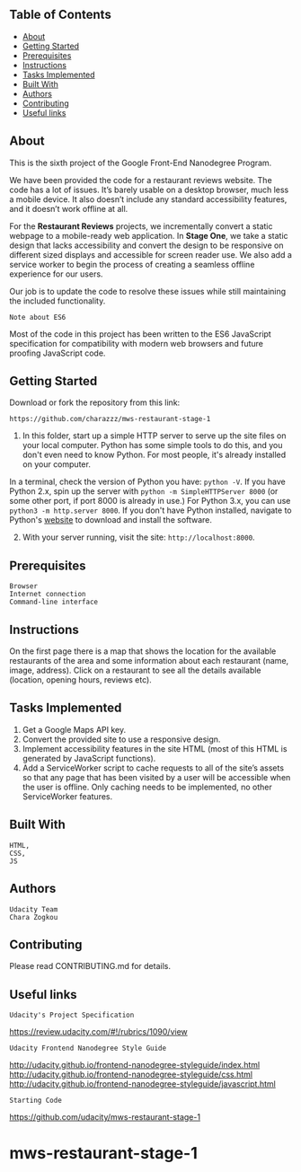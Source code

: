 ## Table of Contents

* [About](#about)
* [Getting Started](#gettingStarted)
* [Prerequisites](#prerequisites)
* [Instructions](#instructions)
* [Tasks Implemented](#tasksImplemented)
* [Built With](#builtWith)
* [Authors](#authors)
* [Contributing](#contributing)
* [Useful links](#usefulLinks)



## About

This is the sixth project of the Google Front-End Nanodegree Program. 

We have been provided the code for a restaurant reviews website. The code has a lot of issues. It’s barely usable on a desktop browser, much less a mobile device. It also doesn’t include any standard accessibility features, and it doesn’t work offline at all. 

For the **Restaurant Reviews** projects, we incrementally convert a static webpage to a mobile-ready web application. In **Stage One**, we take a static design that lacks accessibility and convert the design to be responsive on different sized displays and accessible for screen reader use. We also add a service worker to begin the process of creating a seamless offline experience for our users.

Our job is to update the code to resolve these issues while still maintaining the included functionality. 


    Note about ES6

Most of the code in this project has been written to the ES6 JavaScript specification for compatibility with modern web browsers and future proofing JavaScript code.



## Getting Started

Download or fork the repository from this link: 
    
    https://github.com/charazzz/mws-restaurant-stage-1 
    

1. In this folder, start up a simple HTTP server to serve up the site files on your local computer. Python has some simple tools to do this, and you don't even need to know Python. For most people, it's already installed on your computer. 

In a terminal, check the version of Python you have: `python -V`. If you have Python 2.x, spin up the server with `python -m SimpleHTTPServer 8000` (or some other port, if port 8000 is already in use.) For Python 3.x, you can use `python3 -m http.server 8000`. If you don't have Python installed, navigate to Python's [website](https://www.python.org/) to download and install the software.

2. With your server running, visit the site: `http://localhost:8000`.


## Prerequisites

    Browser
    Internet connection
    Command-line interface
    

## Instructions

On the first page there is a map that shows the location for the available restaurants of the area and some information about each restaurant (name, image, address). Click on a restaurant to see all the details available (location, opening hours, reviews etc).


## Tasks Implemented

1. Get a Google Maps API key.
2. Convert the provided site to use a responsive design.
3. Implement accessibility features in the site HTML (most of this HTML is generated by JavaScript functions).
4. Add a ServiceWorker script to cache requests to all of the site’s assets so that any page that has been visited by a user will be accessible when the user is offline. Only caching needs to be implemented, no other ServiceWorker features.


## Built With

    HTML,
    CSS,
    JS

## Authors

    Udacity Team
    Chara Zogkou
    

## Contributing

Please read CONTRIBUTING.md for details.

## Useful links

    Udacity's Project Specification
https://review.udacity.com/#!/rubrics/1090/view

    Udacity Frontend Nanodegree Style Guide
http://udacity.github.io/frontend-nanodegree-styleguide/index.html
http://udacity.github.io/frontend-nanodegree-styleguide/css.html
http://udacity.github.io/frontend-nanodegree-styleguide/javascript.html

    Starting Code
https://github.com/udacity/mws-restaurant-stage-1



# mws-restaurant-stage-1

